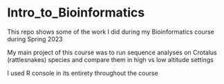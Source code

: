 # Intro_to_Bioinformatics
This repo shows some of the work I did during my Bioinformatics course during Spring 2023

My main project of this course was to run sequence analyses on Crotalus (rattlesnakes) species and compare them in high vs low altitude settings

I used R console in its entirety throughout the course
